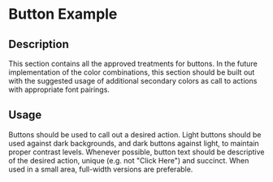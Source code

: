 # Button Example

## Description
This section contains all the approved treatments for buttons. In the future implementation of the color combinations, this section should be built out with the suggested usage of additional secondary colors as call to actions with appropriate font pairings.

## Usage
Buttons should be used to call out a desired action. Light buttons should be used against dark backgrounds, and dark buttons against light, to maintain proper contrast levels. Whenever possible, button text should be descriptive of the desired action, unique (e.g. not "Click Here") and succinct. When used in a small area, full-width versions are preferable.
